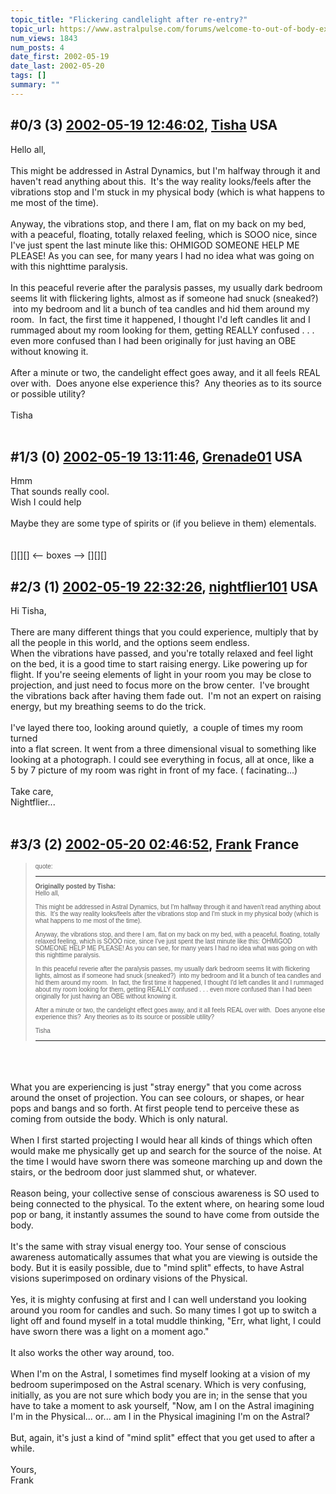 ```yaml
---
topic_title: "Flickering candlelight after re-entry?"
topic_url: https://www.astralpulse.com/forums/welcome-to-out-of-body-experiences!/flickering-candlelight-after-re-entry
num_views: 1843
num_posts: 4
date_first: 2002-05-19
date_last: 2002-05-20
tags: []
summary: ""
---
```


## \#0/3 (3) [2002-05-19 12:46:02](https://www.astralpulse.com/forums/index.php?msg=116703), [Tisha](https://www.astralpulse.com/forums/profile/?u=594) USA ##
<section>
Hello all,
<br>
<br>
This might be addressed in Astral Dynamics, but I'm halfway through it and haven't read anything about this.  It's the way reality looks/feels after the vibrations stop and I'm stuck in my physical body (which is what happens to me most of the time).
<br>
<br>
Anyway, the vibrations stop, and there I am, flat on my back on my bed, with a peaceful, floating, totally relaxed feeling, which is SOOO nice, since I've just spent the last minute like this:
<font face="Impact">
</font>
OHMIGOD SOMEONE HELP ME PLEASE!
<font face="Times New Roman">
</font>
<font color="black">
</font>
As you can see, for many years I had no idea what was going on with this nighttime paralysis.
<br>
<br>
In this peaceful reverie after the paralysis passes, my usually dark bedroom seems lit with flickering lights, almost as if someone had snuck (sneaked?)  into my bedroom and lit a bunch of tea candles and hid them around my room.  In fact, the first time it happened, I thought I'd left candles lit and I rummaged about my room looking for them, getting REALLY confused . . . even more confused than I had been originally for just having an OBE without knowing it.
<br>
<br>
After a minute or two, the candelight effect goes away, and it all feels REAL over with.  Does anyone else experience this?  Any theories as to its source or possible utility?
<br>
<br>
Tisha
<br>
<br>
</section>

## \#1/3 (0) [2002-05-19 13:11:46](https://www.astralpulse.com/forums/index.php?msg=5230), [Grenade01](https://www.astralpulse.com/forums/profile/?u=446) USA ##
<section>
Hmm
<br>
That sounds really cool.
<br>
Wish I could help
<br>
<br>
Maybe they are some type of spirits or (if you believe in them) elementals.
<br>
<br>
<br>
[][][] &lt;-- boxes --&gt; [][][]
</section>

## \#2/3 (1) [2002-05-19 22:32:26](https://www.astralpulse.com/forums/index.php?msg=5250), [nightflier101](https://www.astralpulse.com/forums/profile/?u=495) USA ##
<section>
Hi Tisha,
<br>
<br>
There are many different things that you could experience, multiply that by
<br>
all the people in this world, and the options seem endless.
<br>
When the vibrations have passed, and you're totally relaxed and feel light
<br>
on the bed, it is a good time to start raising energy. Like powering up for
<br>
flight. If you're seeing elements of light in your room you may be close to
<br>
projection, and just need to focus more on the brow center.  I've brought
<br>
the vibrations back after having them fade out.  I'm not an expert on raising
<br>
energy, but my breathing seems to do the trick.
<br>
<br>
I've layed there too, looking around quietly,  a couple of times my room turned
<br>
into a flat screen. It went from a three dimensional visual to something like
<br>
looking at a photograph. I could see everything in focus, all at once, like a
<br>
5 by 7 picture of my room was right in front of my face. ( facinating...)
<br>
<br>
Take care,
<br>
Nightflier...
<br>
<br>
</section>

## \#3/3 (2) [2002-05-20 02:46:52](https://www.astralpulse.com/forums/index.php?msg=5264), [Frank](https://www.astralpulse.com/forums/profile/?u=359) France ##
<section>
<blockquote id="quote">
 <font face='"Arial"' id="quote" size="1">
  quote:
  <hr height="1" id="quote" noshade=""/>
  <b>
   Originally posted by Tisha:
  </b>
  <br>
  Hello all,
  <br>
  <br>
  This might be addressed in Astral Dynamics, but I'm halfway through it and haven't read anything about this.  It's the way reality looks/feels after the vibrations stop and I'm stuck in my physical body (which is what happens to me most of the time).
  <br>
  <br>
  Anyway, the vibrations stop, and there I am, flat on my back on my bed, with a peaceful, floating, totally relaxed feeling, which is SOOO nice, since I've just spent the last minute like this:
  <font face="Impact">
  </font>
  OHMIGOD SOMEONE HELP ME PLEASE!
  <font face="Times New Roman">
  </font>
  <font color="black">
  </font>
  As you can see, for many years I had no idea what was going on with this nighttime paralysis.
  <br>
  <br>
  In this peaceful reverie after the paralysis passes, my usually dark bedroom seems lit with flickering lights, almost as if someone had snuck (sneaked?)  into my bedroom and lit a bunch of tea candles and hid them around my room.  In fact, the first time it happened, I thought I'd left candles lit and I rummaged about my room looking for them, getting REALLY confused . . . even more confused than I had been originally for just having an OBE without knowing it.
  <br>
  <br>
  After a minute or two, the candelight effect goes away, and it all feels REAL over with.  Does anyone else experience this?  Any theories as to its source or possible utility?
  <br>
  <br>
  Tisha
  <br>
  <hr height="1" id="quote" noshade=""/>
 </font>
</blockquote>
<br>
<br>
<br>
What you are experiencing is just "stray energy" that you come across around the onset of projection. You can see colours, or shapes, or hear pops and bangs and so forth. At first people tend to perceive these as coming from outside the body. Which is only natural.
<br>
<br>
When I first started projecting I would hear all kinds of things which often would make me physically get up and search for the source of the noise. At the time I would have sworn there was someone marching up and down the stairs, or the bedroom door just slammed shut, or whatever.
<br>
<br>
Reason being, your collective sense of conscious awareness is SO used to being connected to the physical. To the extent where, on hearing some loud pop or bang, it instantly assumes the sound to have come from outside the body.
<br>
<br>
It's the same with stray visual energy too. Your sense of conscious awareness automatically assumes that what you are viewing is outside the body. But it is easily possible, due to "mind split" effects, to have Astral visions superimposed on ordinary visions of the Physical.
<br>
<br>
Yes, it is mighty confusing at first and I can well understand you looking around you room for candles and such. So many times I got up to switch a light off and found myself in a total muddle thinking, "Err, what light, I could have sworn there was a light on a moment ago."
<br>
<br>
It also works the other way around, too.
<br>
<br>
When I'm on the Astral, I sometimes find myself looking at a vision of my bedroom superimposed on the Astral scenary. Which is very confusing, initially, as you are not sure which body you are in; in the sense that you have to take a moment to ask yourself, "Now, am I on the Astral imagining I'm in the Physical... or... am I in the Physical imagining I'm on the Astral?
<br>
<br>
But, again, it's just a kind of "mind split" effect that you get used to after a while.
<br>
<br>
Yours,
<br>
Frank
<br>
<br>
<br>
<br>
<br>
<br>
<br>
<br>
<br>
<br>
<br>
<br>
<br>
</section>